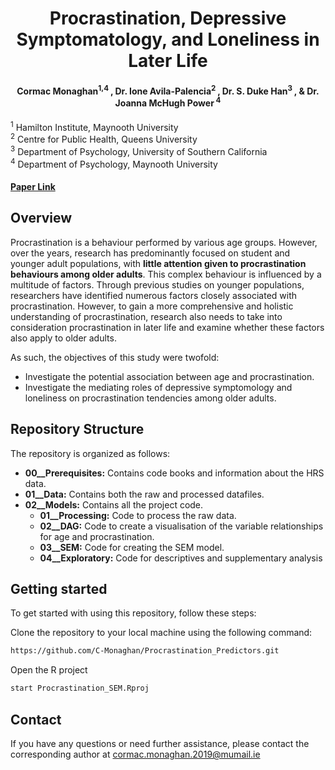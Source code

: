 <h1 align = "center"> Procrastination, Depressive Symptomatology, and Loneliness in Later Life </h1>
<h4 align = "center"> Cormac Monaghan<sup>1,4 </sup>, Dr. Ione Avila-Palencia<sup>2 </sup>, Dr. S. Duke Han<sup>3 </sup>, & Dr. Joanna McHugh Power<sup> 4</sup> </h4>

<sup>1</sup> Hamilton Institute, Maynooth University  
<sup>2</sup> Centre for Public Health, Queens University  
<sup>3</sup> Department of Psychology, University of Southern California  
<sup>4</sup> Department of Psychology, Maynooth University  

#### [Paper Link](https://www.tandfonline.com/doi/full/10.1080/13607863.2024.2345781)

## Overview
Procrastination is a behaviour performed by various age groups. However, over the years, research has predominantly focused on student and younger adult populations, with **little attention given to procrastination behaviours among older adults**. This complex behaviour is influenced by a multitude of factors. Through previous studies on younger populations, researchers have identified numerous factors closely associated with procrastination. However, to gain a more comprehensive and holistic understanding of procrastination, research also needs to take into consideration procrastination in later life and examine whether these factors also apply to older adults.

As such, the objectives of this study were twofold:

- Investigate the potential association between age and procrastination.
- Investigate the mediating roles of depressive symptomology and loneliness on procrastination tendencies among older adults.

## Repository Structure
The repository is organized as follows:

- **00__Prerequisites:** Contains code books and information about the HRS data.
- **01__Data:** Contains both the raw and processed datafiles.
- **02__Models:** Contains all the project code.
  - **01__Processing:** Code to process the raw data.
  - **02__DAG:** Code to create a visualisation of the variable relationships for age and procrastination.
  - **03__SEM:** Code for creating the SEM model.
  - **04__Exploratory:** Code for descriptives and supplementary analysis

## Getting started
To get started with using this repository, follow these steps:

Clone the repository to your local machine using the following command:

```bash
https://github.com/C-Monaghan/Procrastination_Predictors.git
```

Open the R project

```bash
start Procrastination_SEM.Rproj
```

## Contact

If you have any questions or need further assistance, please contact the corresponding author at [cormac.monaghan.2019@mumail.ie](mailto:cormac.monaghan.2019@mumail.ie)

